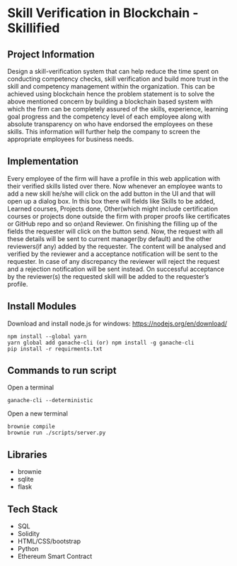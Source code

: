# Skill Verification in Blockchain - Skillified

## Project Information

Design a skill-verification system that can help reduce the time spent on conducting competency checks, skill verification and build more trust in the skill and competency management within the organization. This can be achieved using blockchain hence the problem statement is to solve the above mentioned concern by building a blockchain based system with which the firm can be completely assured of the skills, experience, learning goal progress and the competency level of each employee along with absolute transparency on who have endorsed the employees on these skills. This information will further help the company to screen the appropriate employees for business needs.

## Implementation

 Every employee of the firm will have a profile in this web application with their verified skills listed over there. Now whenever an employee wants to add a new skill he/she will click on the add button in the UI and that will open up a dialog box. In this box there will fields like Skills to be added, Learned courses, Projects done, Other(which might include certification courses or projects done outside the firm with proper proofs like certificates or GitHub repo and so on)and Reviewer. On finishing the filling up of the fields the requester will click on the button send. Now, the request with all these details will be sent to current manager(by default) and the other reviewers(if any) added by the requester. The content will be analysed and verified by the reviewer and a acceptance notification will be sent to the requester. In case of any discrepancy the reviewer will reject the request and a rejection notification will be sent instead. On successful acceptance by the reviewer(s) the requested skill will be added to the requester’s profile.


## Install Modules

Download and install node.js for windows: https://nodejs.org/en/download/

```
npm install --global yarn
yarn global add ganache-cli (or) npm install -g ganache-cli
pip install -r requirments.txt
```

## Commands to run script

Open a terminal
```
ganache-cli --deterministic
```

Open a new terminal
```
brownie compile
brownie run ./scripts/server.py
```

## Libraries

- brownie
- sqlite
- flask

## Tech Stack

- SQL
- Solidity
- HTML/CSS/bootstrap
- Python
- Ethereum Smart Contract



